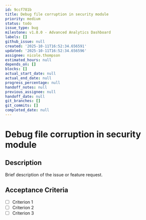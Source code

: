 ```yaml
---
id: 9ccf781b
title: Debug file corruption in security module
priority: medium
status: todo
issue_type: bug
milestone: v1.8.0 - Advanced Analytics Dashboard
labels: []
github_issue: null
created: '2025-10-11T16:52:34.656591'
updated: '2025-10-11T16:52:34.656596'
assignee: nicole.thompson
estimated_hours: null
depends_on: []
blocks: []
actual_start_date: null
actual_end_date: null
progress_percentage: null
handoff_notes: null
previous_assignee: null
handoff_date: null
git_branches: []
git_commits: []
completed_date: null
---
```


# Debug file corruption in security module

## Description

Brief description of the issue or feature request.

## Acceptance Criteria

- [ ] Criterion 1
- [ ] Criterion 2
- [ ] Criterion 3